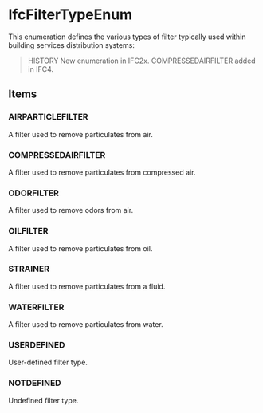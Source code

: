 # IfcFilterTypeEnum

This enumeration defines the various types of filter typically used within building services distribution systems:
<!-- end of definition -->
> HISTORY New enumeration in IFC2x. COMPRESSEDAIRFILTER added in IFC4.

## Items

### AIRPARTICLEFILTER
A filter used to remove particulates from air.

### COMPRESSEDAIRFILTER
A filter used to remove particulates from compressed air.

### ODORFILTER
A filter used to remove odors from air.

### OILFILTER
A filter used to remove particulates from oil.

### STRAINER
A filter used to remove particulates from a fluid.

### WATERFILTER
A filter used to remove particulates from water.

### USERDEFINED
User-defined filter type.

### NOTDEFINED
Undefined filter type.
